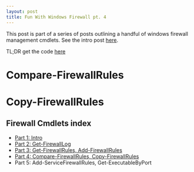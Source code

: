 ```yaml
---
layout: post
title: Fun With Windows Firewall pt. 4
---
```


This post is part of a series of posts outlining a handful of windows firewall management cmdlets.  See the intro post [here](/Fun-With-Windows-Firewall).

TL;DR get the code [here](https://github.com/murrahjm/misc-scripts/tree/master/WindowsFirewallcommands)


# Compare-FirewallRules

# Copy-FirewallRules

## Firewall Cmdlets index

* [Part 1: Intro](/Fun-With-Windows-Firewall)
* [Part 2: Get-FirewallLog](/Fun-With-Windows-Firewall-pt2)
* [Part 3: Get-FirewallRules, Add-FirewallRules](/Fun-With-Windows-Firewall-pt3)
* [Part 4: Compare-FirewallRules, Copy-FirewallRules](/Fun-With-Windows-Firewall-pt4)
* Part 5: Add-ServiceFirewallRules, Get-ExecutableByPort
